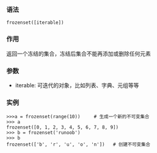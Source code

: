 ### 语法

```
frozenset([iterable])
```

### 作用

返回一个冻结的集合，冻结后集合不能再添加或删除任何元素

### 参数

* iterable: 可迭代的对象，比如列表、字典、元组等等

### 实例

```
>>>a = frozenset(range(10))     # 生成一个新的不可变集合
>>> a
frozenset([0, 1, 2, 3, 4, 5, 6, 7, 8, 9])
>>> b = frozenset('runoob') 
>>> b
frozenset(['b', 'r', 'u', 'o', 'n'])   # 创建不可变集合
```



